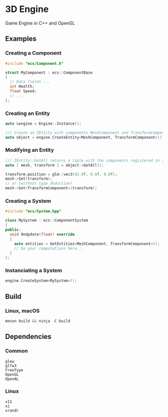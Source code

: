 # 3D Engine
Game Engine in C++ and OpenGL

## Examples
### Creating a Component
```cpp
#include "ecs/Component.h"

struct MyComponent : ecs::ComponentBase
{
  // Data fields ...
  int Health;
  float Speed;
  // ...
};
```
### Creating an Entity
```cpp
auto &engine = Engine::Instance();

/// Create an IEntity with components MeshComponent and TransformComponent and returns a non-owning pointer
auto object = engine.CreateEntity<MeshComponent, TransformComponent>();
```
### Modifying an Entity
```cpp
/// IEntity::GetAll returns a tuple with the components registered in the IEntity
auto [ mesh, transform ] = object->GetAll();

transform.position = glm::vec3(42.0f, 0.0f, 0.0f);
mesh->Set(transform);
// or (without type deduction)
mesh->Set<TransformComponent>(transform);
```
### Creating a System
```cpp
#include "ecs/System.hpp"

class MySystem : ecs::ComponentSystem
{
public:
  void OnUpdate(float) override
  {
    auto entities = GetEntities<MeshComponent, TransformComponent>();
    // Do your computations here...
  }
};
```
### Instanciating a System
```cpp
engine.CreateSystem<MySystem>();
```
## Build

### Linux, macOS
```cpp
meson build && ninja -C build
```

## Dependencies

### Common
```
glew
glfw3
FreeType
OpenGL
OpenAL
```

### Linux
```
x11
xi
xrandr
```
